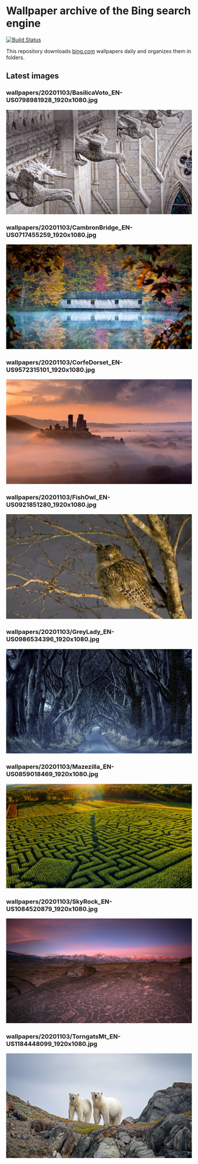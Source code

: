 # Wallpaper archive of the Bing search engine

[![Build Status](https://travis-ci.org/kijart/bing-daily-images-dl.svg?branch=wallpapers)](https://travis-ci.org/kijart/bing-daily-images-dl)

This repository downloads [bing.com](https://www.bing.com) wallpapers daily and organizes them in folders.

## Latest images

<!-- Wallpapers -->

### wallpapers/20201103/BasilicaVoto_EN-US0798981928_1920x1080.jpg

![wallpapers/20201103/BasilicaVoto_EN-US0798981928_1920x1080.jpg](wallpapers/20201103/BasilicaVoto_EN-US0798981928_1920x1080.jpg)

### wallpapers/20201103/CambronBridge_EN-US0717455259_1920x1080.jpg

![wallpapers/20201103/CambronBridge_EN-US0717455259_1920x1080.jpg](wallpapers/20201103/CambronBridge_EN-US0717455259_1920x1080.jpg)

### wallpapers/20201103/CorfeDorset_EN-US9572315101_1920x1080.jpg

![wallpapers/20201103/CorfeDorset_EN-US9572315101_1920x1080.jpg](wallpapers/20201103/CorfeDorset_EN-US9572315101_1920x1080.jpg)

### wallpapers/20201103/FishOwl_EN-US0921851280_1920x1080.jpg

![wallpapers/20201103/FishOwl_EN-US0921851280_1920x1080.jpg](wallpapers/20201103/FishOwl_EN-US0921851280_1920x1080.jpg)

### wallpapers/20201103/GreyLady_EN-US0986534396_1920x1080.jpg

![wallpapers/20201103/GreyLady_EN-US0986534396_1920x1080.jpg](wallpapers/20201103/GreyLady_EN-US0986534396_1920x1080.jpg)

### wallpapers/20201103/Mazezilla_EN-US0859018469_1920x1080.jpg

![wallpapers/20201103/Mazezilla_EN-US0859018469_1920x1080.jpg](wallpapers/20201103/Mazezilla_EN-US0859018469_1920x1080.jpg)

### wallpapers/20201103/SkyRock_EN-US1084520879_1920x1080.jpg

![wallpapers/20201103/SkyRock_EN-US1084520879_1920x1080.jpg](wallpapers/20201103/SkyRock_EN-US1084520879_1920x1080.jpg)

### wallpapers/20201103/TorngatsMt_EN-US1184448099_1920x1080.jpg

![wallpapers/20201103/TorngatsMt_EN-US1184448099_1920x1080.jpg](wallpapers/20201103/TorngatsMt_EN-US1184448099_1920x1080.jpg)

